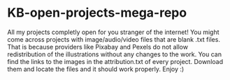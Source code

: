 # KB-open-projects-mega-repo

All my projects completly open for you stranger of the internet!
You might come across projects with image/audio/video files that are blank .txt files. That is because providers like Pixabay and Pexels do not allow redistribution of the illustrations without any changes to the work. You can find the links to the images in the attribution.txt of every project. Download them and locate the files and it should work properly. Enjoy :)
